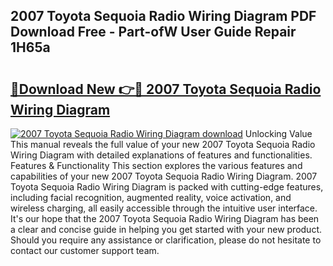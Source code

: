 ## 2007 Toyota Sequoia Radio Wiring Diagram PDF Download Free - Part-ofW User Guide Repair 1H65a

# <h2><a href="http://dfriie.blite.top/?on=2007+Toyota+Sequoia+Radio+Wiring+Diagram">🔗Download New 👉🔴 2007 Toyota Sequoia Radio Wiring Diagram</a></h2>

[![2007 Toyota Sequoia Radio Wiring Diagram download](https://i.imgur.com/lujVjoI.png)](http://dfriie.blite.top/?on=2007+Toyota+Sequoia+Radio+Wiring+Diagram)
Unlocking Value This manual reveals the full value of your new 2007 Toyota Sequoia Radio Wiring Diagram with detailed explanations of features and functionalities. Features & Functionality This section explores the various features and capabilities of your new 2007 Toyota Sequoia Radio Wiring Diagram. 2007 Toyota Sequoia Radio Wiring Diagram is packed with cutting-edge features, including facial recognition, augmented reality, voice activation, and wireless charging, all easily accessible through the intuitive user interface. It's our hope that the 2007 Toyota Sequoia Radio Wiring Diagram has been a clear and concise guide in helping you get started with your new product. Should you require any assistance or clarification, please do not hesitate to contact our customer support team.
